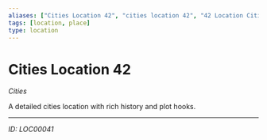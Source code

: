 ```yaml
---
aliases: ["Cities Location 42", "cities location 42", "42 Location Cities"]
tags: [location, place]
type: location
---
```


# Cities Location 42

*Cities*

A detailed cities location with rich history and plot hooks.

---
*ID: LOC00041*